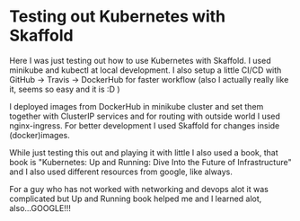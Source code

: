 # Testing out Kubernetes with Skaffold

Here I was just testing out how to use Kubernetes with Skaffold. 
I used minikube and kubectl at local development.
I also setup a little CI/CD with GitHub -> Travis -> DockerHub for faster workflow (also I actually really like it, seems so easy and it is :D )

I deployed images from DockerHub in minikube cluster and set them together with ClusterIP services and for routing with outside world I used nginx-ingress. For better development I used Skaffold for changes inside (docker)images.

While just testing this out and playing it with little I also used a book, that book is "Kubernetes: Up and Running: Dive Into the Future of Infrastructure" and I also used different resources from google, like always.

For a guy who has not worked with networking and devops alot it was complicated but Up and Running book helped me and I learned alot, also...GOOGLE!!!